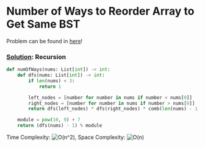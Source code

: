 # Number of Ways to Reorder Array to Get Same BST

Problem can be found in [here](https://leetcode.com/problems/number-of-ways-to-reorder-array-to-get-same-bst/)!

### [Solution](/Binary%20Search%20Tree/1569-NumberofWaystoReorderArraytoGetSameBST/solution.py): Recursion

```python
def numOfWays(nums: List[int]) -> int:
    def dfs(nums: List[int]) -> int:
        if len(nums) < 3:
            return 1

        left_nodes = [number for number in nums if number < nums[0]]
        right_nodes = [number for number in nums if number > nums[0]]
        return dfs(left_nodes) * dfs(right_nodes) * comb(len(nums) - 1, len(left_nodes)) % module

    module = pow(10, 9) + 7
    return (dfs(nums) - 1) % module
```

Time Complexity: ![O(n^2)](<https://latex.codecogs.com/svg.image?\inline&space;O(n^2)>), Space Complexity: ![O(n)](<https://latex.codecogs.com/svg.image?\inline&space;O(n)>)
